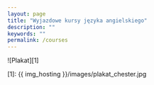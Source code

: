 ```yaml
---
layout: page
title: "Wyjazdowe kursy języka angielskiego"
description: ""
keywords: ""
permalink: /courses
---
```


![Plakat][1]


[1]: {{ img_hosting }}/images/plakat_chester.jpg
